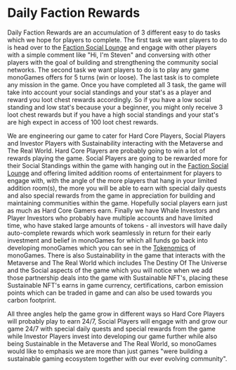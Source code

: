 <h1>Daily Faction Rewards</h1>
 
Daily Faction Rewards are an accumulation of 3 different easy to do tasks which we hope for players to complete. The first task we want players to do is head over to the <a href="https://github.com/369gtech/Faction-Social-Lounges">Faction Social Lounge</a> and engage with other players with a simple comment like "Hi, I'm Steven" and conversing with other players with the goal of building and strengthening the community social networks. The second task we want players to do is to play any game monoGames offers for 5 turns (win or loose). The last task is to complete any mission in the game. Once you have completed all 3 task, the game will take into account your social standings and your stat's as a player and reward you loot chest rewards accordingly. So if you have a low social standing and low stat's because your a beginner, you might only receive 3 loot chest rewards but if you have a high social standings and your stat's are high expect in access of 100 loot chest rewards.
 
We are engineering our game to cater for Hard Core Players, Social Players and Investor Players with Sustainability interacting with the Metaverse and The Real World. Hard Core Players are probably going to win a lot of rewards playing the game. Social Players are going to be rewarded more for their Social Standings within the game with hanging out in the <a href="https://github.com/369gtech/Faction-Social-Lounges">Faction Social Lounge</a> and offering limited addition rooms of entertainment for players to engage with, with the angle of the more players that hang in your limited addition room(s), the more you will be able to earn with special daily quests and also special rewards from the game in appreciation for building and maintaining communities within the game. Hopefully social players earn just as much as Hard Core Gamers earn. Finally we have Whale Investors and Player Investors who probably have multiple accounts and have limited time, who have staked large amounts of tokens - all investors will have daily auto-complete rewards which work seamlessly in return for their early investment and belief in monoGames for which all funds go back into developing monoGames which you can see in the <a href="https://github.com/369gtech/Tokenomics">Tokenomics</a> of monoGames. There is also Sustainability in the game that interacts with the Metaverse and The Real World which includes The Destiny Of The Universe and the Social aspects of the game which you will notice when we add those partnership deals into the game with Sustainable NFT's, placing these Sustainable NFT's earns in game currency, certifications, carbon emission points which can be traded in game and can also be used towards you carbon footprint.

All three angles help the game grow in different ways so Hard Core Players will probably play to earn 24/7, Social Players will engage with and grow our game 24/7 with special daily quests and special rewards from the game while Investor Players invest into developing our game further while also being Sustainable in the Metaverse and The Real World, so monoGames would like to emphasis we are more than just games "were building a sustainable gaming ecosystem together with our ever evolving community".
